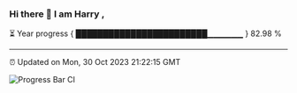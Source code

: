 ### Hi there 👋 I am Harry , 

⏳ Year progress { ████████████████████████▁▁▁▁▁▁ } 82.98 %

---

⏰ Updated on Mon, 30 Oct 2023 21:22:15 GMT

![Progress Bar CI](https://github.com/duykhang68/duykhang68/workflows/Progress%20Bar%20CI/badge.svg)
